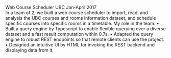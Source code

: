 Web Course Scheduler   UBC                                          Jan-April 2017      
In a team of 2, we built a web course scheduler to import, read, and analysis the UBC courses and rooms information dataset, and schedule specific courses into specific rooms in a timetable.
My role in the team:
• Built a query engine by Typescript to enable flexible querying over a diverse dataset and a fast result computation within 0.7s.
• Adapted the query engine to robust REST endpoints so that remote clients can use the project.
• Designed an intuitive UI by HTML for invoking the REST backend and displaying data from it.
